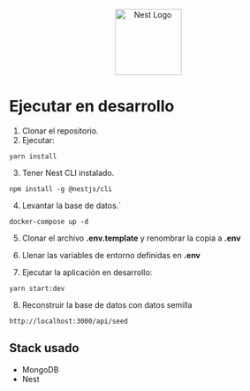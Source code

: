 <p align="center">
  <a href="http://nestjs.com/" target="blank"><img src="https://nestjs.com/img/logo-small.svg" width="120" alt="Nest Logo" /></a>
</p>

# Ejecutar en desarrollo

1. Clonar el repositorio.
2. Ejecutar:
```
yarn install
```
3. Tener Nest CLI instalado.
```
npm install -g @nestjs/cli
```

4. Levantar la base de datos.`
```
docker-compose up -d
```

5. Clonar el archivo __.env.template__ y renombrar la copia a __.env__

6. Llenar las variables de entorno definidas en __.env__

7. Ejecutar la aplicación en desarrollo:
```
yarn start:dev
```

8. Reconstruir la base de datos con datos semilla
```
http://localhost:3000/api/seed
```

## Stack usado
* MongoDB
* Nest